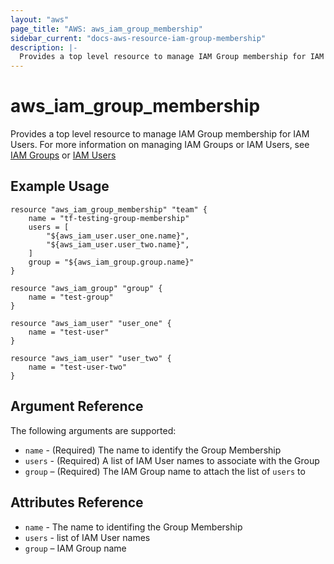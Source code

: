 ```yaml
---
layout: "aws"
page_title: "AWS: aws_iam_group_membership"
sidebar_current: "docs-aws-resource-iam-group-membership"
description: |-
  Provides a top level resource to manage IAM Group membership for IAM Users.
---
```


# aws\_iam\_group\_membership

Provides a top level resource to manage IAM Group membership for IAM Users. For
more information on managing IAM Groups or IAM Users, see [IAM Groups][1] or
[IAM Users][2]

## Example Usage

```
resource "aws_iam_group_membership" "team" {
	name = "tf-testing-group-membership"
	users = [
		"${aws_iam_user.user_one.name}",
		"${aws_iam_user.user_two.name}",
	]
	group = "${aws_iam_group.group.name}"
}

resource "aws_iam_group" "group" {
	name = "test-group"
}

resource "aws_iam_user" "user_one" {
	name = "test-user"
}

resource "aws_iam_user" "user_two" {
	name = "test-user-two"
}
```

## Argument Reference

The following arguments are supported:

* `name` - (Required) The name to identify the Group Membership
* `users` - (Required) A list of IAM User names to associate with the Group
* `group` – (Required) The IAM Group name to attach the list of `users` to

## Attributes Reference

* `name` - The name to identifing the Group Membership
* `users` - list of IAM User names 
* `group` – IAM Group name 


[1]: /docs/providers/aws/r/iam_group.html
[2]: /docs/providers/aws/r/iam_user.html
